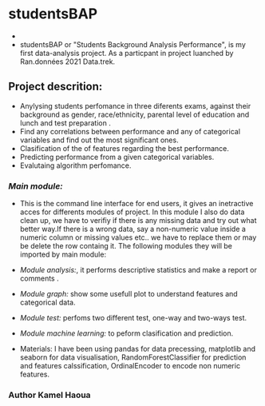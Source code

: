 # studentsBAP
*
* studentsBAP or "Students Background Analysis Performance", is my first data-analysis project. As a particpant in project luanched by Ran.données 2021 Data.trek.

## Project descrition:
 * Anylysing students perfomance in three diferents exams, against their background as gender, race/ethnicity, parental level of education and lunch and test preparation .
 * Find any correlations between performance and any of categorical variables and find out the most significant ones.
 * Clasification of the of features regarding the best performance. 
 * Predicting performance from a given categorical variables.
 * Evalutaing algorithm perfomance.
### *Main module:*
* This is the command line interface for end users, it gives an inetractive acces for differents modules of project. In this module I also do data clean up, we have to verifiy if there is any missing data and try out what better way.If there is a wrong data, say a non-numeric value inside a numeric column or missing values etc.. we have to replace them or may be delete the row containg it.
The following modules they will be imported by main module:

* *Module analysis:*, it performs descriptive statistics and make a report or comments .

* *Module graph:* show some usefull plot to understand features and categorical data.

* *Module test:* perfoms two different test, one-way and two-ways test.

* *Module machine learning:* to peform clasification and prediction.

* Materials: I have been using pandas for data precessing, matplotlib and seaborn for data visualisation, RandomForestClassifier for prediction and features calssification,  OrdinalEncoder to encode non numeric features.

### Author Kamel Haoua
